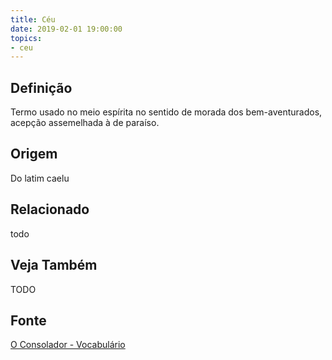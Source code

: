 ```yaml
---
title: Céu
date: 2019-02-01 19:00:00
topics:
- ceu
---
```


## Definição
Termo usado no meio espírita no sentido de morada dos bem-aventurados, acepção
assemelhada à de paraíso.

## Origem
Do latim caelu

## Relacionado
todo

## Veja Também
TODO

## Fonte
[O Consolador - Vocabulário](http://www.oconsolador.com.br/linkfixo/vocabulario/principal.html)


